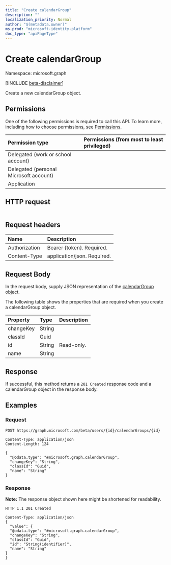 ```yaml
---
title: "Create calendarGroup"
description: ""
localization_priority: Normal
author: "$(metadata.owner)"
ms.prod: "microsoft-identity-platform"
doc_type: "apiPageType"
---
```


# Create calendarGroup

Namespace: microsoft.graph

[!INCLUDE [beta-disclaimer](../../includes/beta-disclaimer.md)]

Create a new calendarGroup object.

## Permissions

One of the following permissions is required to call this API. To learn more, including how to choose permissions, see [Permissions](/graph/permissions-reference).

| Permission type                        | Permissions (from most to least privileged) |
| :------------------------------------- | :------------------------------------------ |
| Delegated (work or school account)     |                                             |
| Delegated (personal Microsoft account) |                                             |
| Application                            |                                             |

## HTTP request

<!-- {
  "blockType": "ignored"
}
-->

```http

```

## Request headers

| Name          | Description                 |
| :------------ | :-------------------------- |
| Authorization | Bearer {token}. Required.   |
| Content-Type  | application/json. Required. |

## Request Body

In the request body, supply JSON representation of the [calendarGroup](../resources/-calendargroup.md) object.

<!-- Actions and Functions -->

<!-- CRUD Methods -->

The following table shows the properties that are required when you create a calendarGroup object.

| Property  | Type   | Description |
| :-------- | :----- | :---------- |
| changeKey | String |             |
| classId   | Guid   |             |
| id        | String | Read-only.  |
| name      | String |             |

## Response

If successful, this method returns a `201 Created` response code and a calendarGroup object in the response body.

## Examples

### Request

<!-- {
  "blockType": "request",
  "name": "create_calendargroup"
}
-->

```http
POST https://graph.microsoft.com/beta/users/{id}/calendarGroups/{id}

Content-Type: application/json
Content-Length: 124

{
  "@odata.type": "#microsoft.graph.calendarGroup",
  "changeKey": "String",
  "classId": "Guid",
  "name": "String"
}

```

### Response

**Note:** The response object shown here might be shortened for readability.

<!-- {
  "blockType": "response",
  "truncated": true,
  "@odata.type": "Microsoft.OutlookServices.calendarGroup"
}
-->

```http
HTTP 1.1 201 Created

Content-Type: application/json
{
  "value": {
  "@odata.type": "#microsoft.graph.calendarGroup",
  "changeKey": "String",
  "classId": "Guid",
  "id": "String(identifier)",
  "name": "String"
}
}

```
